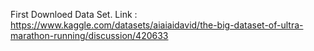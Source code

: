 First Downloed Data Set. Link : https://www.kaggle.com/datasets/aiaiaidavid/the-big-dataset-of-ultra-marathon-running/discussion/420633

